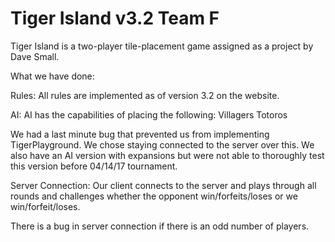 # Tiger Island v3.2 Team F
Tiger Island is a two-player tile-placement game assigned as a project by Dave Small. 

What we have done:

Rules:
 All rules are implemented as of version 3.2 on the website.
 
AI:
AI has the capabilities of placing the following:
 Villagers
 Totoros
 
 We had a last minute bug that prevented us from implementing TigerPlayground. We chose staying connected to the server over this.
 We also have an AI version with expansions but were not able to thoroughly test this version before 04/14/17 tournament.

Server Connection:
 Our client connects to the server and plays through all rounds and challenges whether the opponent win/forfeits/loses or we   win/forfeit/loses.
 
 There is a bug in server connection if there is an odd number of players.
